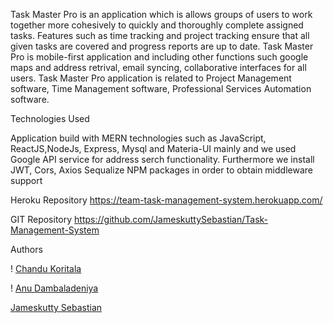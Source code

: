 Task Master Pro is an application which is allows groups of users to work together more cohesively to quickly and thoroughly complete assigned tasks. Features such as time tracking and project tracking ensure that all given tasks are covered and progress reports are up to date. Task Master Pro is mobile-first application and including other functions such google maps and address retrival, email syncing, collaborative interfaces for all users. Task Master Pro application is related to Project Management software, Time Management software, Professional Services Automation software.

Technologies Used

Application build with MERN technologies such as JavaScript, ReactJS,NodeJs, Express, Mysql and Materia-UI mainly and we used Google API service for address serch functionality. Furthermore we install JWT, Cors, Axios Sequalize NPM packages in order to obtain middleware support

Heroku Repository https://team-task-management-system.herokuapp.com/

GIT Repository https://github.com/JameskuttySebastian/Task-Management-System

Authors



! [Chandu Koritala](https://github.com/ChanduKoritala)

! [Anu Dambaladeniya](https://github.com/anu-dam)

[Jameskutty Sebastian](https://github.com/JameskuttySebastian)

